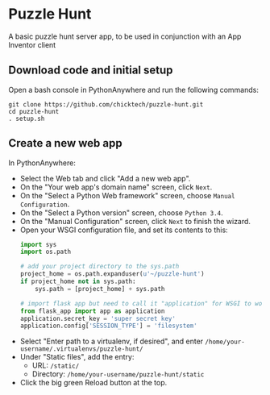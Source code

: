 # Puzzle Hunt

A basic puzzle hunt server app, to be used in conjunction with an App Inventor client

## Download code and initial setup

Open a bash console in PythonAnywhere and run the following commands:

```
git clone https://github.com/chicktech/puzzle-hunt.git
cd puzzle-hunt
. setup.sh
```

## Create a new web app

In PythonAnywhere:

- Select the Web tab and click "Add a new web app".
- On the "Your web app's domain name" screen, click `Next`.
- On the "Select a Python Web framework" screen, choose `Manual Configuration`.
- On the "Select a Python version" screen, choose `Python 3.4`.
- On the "Manual Configuration" screen, click `Next` to finish the wizard.
- Open your WSGI configuration file, and set its contents to this:
  ```python
  import sys
  import os.path
  
  # add your project directory to the sys.path
  project_home = os.path.expanduser(u'~/puzzle-hunt')
  if project_home not in sys.path:
      sys.path = [project_home] + sys.path
  
  # import flask app but need to call it "application" for WSGI to work
  from flask_app import app as application
  application.secret_key = 'super secret key'
  application.config['SESSION_TYPE'] = 'filesystem'
  ```
- Select "Enter path to a virtualenv, if desired", and enter `/home/your-username/.virtualenvs/puzzle-hunt/`
- Under "Static files", add the entry:
  - URL: `/static/`
  - Directory: `/home/your-username/puzzle-hunt/static`
- Click the big green Reload button at the top.
